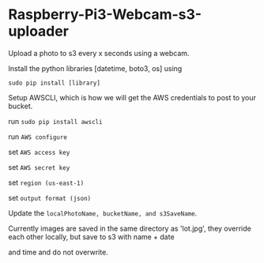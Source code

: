 # Raspberry-Pi3-Webcam-s3-uploader
Upload a photo to s3 every x seconds using a webcam.

Install the python libraries [datetime, boto3, os] using 

```sudo pip install [library]```

Setup AWSCLI, which is how we will get the AWS credentials to post to your bucket.

run ```sudo pip install awscli```

run ```AWS configure```

set ```AWS access key```

set ```AWS secret key```

set ```region (us-east-1)```

set ```output format (json)```


Update the ```localPhotoName, bucketName, and s3SaveName```.

Currently images are saved in the same directory as 'lot.jpg', they override each other locally, but save to s3 with name + date 

and time and do not overwrite. 

